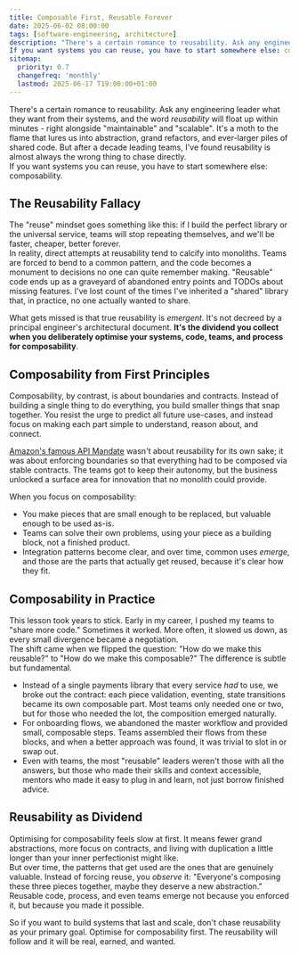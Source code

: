 ```yaml
---
title: Composable First, Reusable Forever
date: 2025-06-02 08:00:00
tags: [software-engineering, architecture]
description: "There's a certain romance to reusability. Ask any engineering leader what they want from their systems, and the word reusability will float up within minutes - right alongside "maintainable" and "scalable". It's a moth to the flame that lures us into abstraction, grand refactors, and ever-larger piles of shared code. But after a decade leading teams, I've found reusability is almost always the wrong thing to chase directly.  
If you want systems you can reuse, you have to start somewhere else: composability."
sitemap:
  priority: 0.7
  changefreq: 'monthly'
  lastmod: 2025-06-17 T19:00:00+01:00
---
```


There's a certain romance to reusability. Ask any engineering leader what they want from their systems, and the word *reusability* will float up within minutes - right alongside "maintainable" and "scalable". It's a moth to the flame that lures us into abstraction, grand refactors, and ever-larger piles of shared code. But after a decade leading teams, I've found reusability is almost always the wrong thing to chase directly.  
If you want systems you can reuse, you have to start somewhere else: composability.

## The Reusability Fallacy

The "reuse" mindset goes something like this: if I build the perfect library or the universal service, teams will stop repeating themselves, and we'll be faster, cheaper, better forever.  
In reality, direct attempts at reusability tend to calcify into monoliths. Teams are forced to bend to a common pattern, and the code becomes a monument to decisions no one can quite remember making. "Reusable" code ends up as a graveyard of abandoned entry points and TODOs about missing features. I've lost count of the times I've inherited a "shared" library that, in practice, no one actually wanted to share.

What gets missed is that true reusability is *emergent*. It's not decreed by a principal engineer's architectural document. **It's the dividend you collect when you deliberately optimise your systems, code, teams, and process for composability**.

## Composability from First Principles

Composability, by contrast, is about boundaries and contracts. Instead of building a single thing to do everything, you build smaller things that snap together. You resist the urge to predict all future use-cases, and instead focus on making each part simple to understand, reason about, and connect.

[Amazon's famous API Mandate](https://nordicapis.com/the-bezos-api-mandate-amazons-manifesto-for-externalization) wasn't about reusability for its own sake; it was about enforcing boundaries so that everything had to be composed via stable contracts. The teams got to keep their autonomy, but the business unlocked a surface area for innovation that no monolith could provide.

When you focus on composability:

- You make pieces that are small enough to be replaced, but valuable enough to be used as-is.
- Teams can solve their own problems, using your piece as a building block, not a finished product.
- Integration patterns become clear, and over time, common uses *emerge*, and those are the parts that actually get reused, because it's clear how they fit.

## Composability in Practice

This lesson took years to stick. Early in my career, I pushed my teams to "share more code." Sometimes it worked. More often, it slowed us down, as every small divergence became a negotiation.  
The shift came when we flipped the question: "How do we make this reusable?" to "How do we make this composable?" The difference is subtle but fundamental.

- Instead of a single payments library that every service *had* to use, we broke out the contract: each piece validation, eventing, state transitions became its own composable part. Most teams only needed one or two, but for those who needed the lot, the composition emerged naturally.
- For onboarding flows, we abandoned the master workflow and provided small, composable steps. Teams assembled their flows from these blocks, and when a better approach was found, it was trivial to slot in or swap out.
- Even with teams, the most "reusable" leaders weren't those with all the answers, but those who made their skills and context accessible, mentors who made it easy to plug in and learn, not just borrow finished advice.

## Reusability as Dividend

Optimising for composability feels slow at first. It means fewer grand abstractions, more focus on contracts, and living with duplication a little longer than your inner perfectionist might like.  
But over time, the patterns that get used are the ones that are genuinely valuable. Instead of forcing reuse, you *observe* it: "Everyone's composing these three pieces together, maybe they deserve a new abstraction."  
Reusable code, process, and even teams emerge not because you enforced it, but because you made it possible.

So if you want to build systems that last and scale, don't chase reusability as your primary goal. Optimise for composability first. The reusability will follow and it will be real, earned, and wanted.

